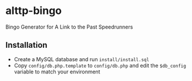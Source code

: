 # alttp-bingo
Bingo Generator for A Link to the Past Speedrunners

## Installation

- Create a MySQL database and run `install/install.sql`
- Copy `config/db.php.template` to `config/db.php` and edit the `$db_config` variable to match your environment